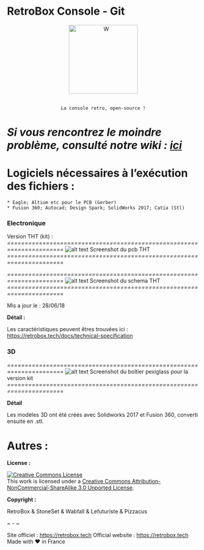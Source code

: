 
# RetroBox Console - Git
<div align="center" color="#0094D2">
	<img src="https://static.retrobox.tech/img/logo/illustration.png" height="180" alt="W" /><br><br>

    La console retro, open-source !
</div>


# _Si vous rencontrez le moindre problème, consulté notre wiki : [ici](https://retrobox.tech/docs)_

# Logiciels nécessaires à l’exécution des fichiers :
    * Eagle; Altium etc pour le PCB (Gerber)
    * Fusion 360; Autocad; Design Spark; SolidWorks 2017; Catia (Stl)

### **Electronique**

Version THT (kit) :
*======================================================================*
![alt text](https://static.retrobox.tech/img/firstreleasepcb.png "Screenshot du pcb THT")
Screenshot du pcb THT
*======================================================================*

*======================================================================*
![alt text](https://static.retrobox.tech/img/firstreleaseschema.png "Screenshot du schema THT")
Screenshot du schema THT
*======================================================================*

Mis a jour le : 28/06/18

__Détail :__

Les caractéristiques peuvent êtres trouvées ici : https://retrobox.tech/docs/technical-specification


### **3D**

*======================================================================*
![alt text](https://static.retrobox.tech/img/3D_CASE_PLEXI.png "Screenshot du boîtier pexiglass pour la version kit")
Screenshot du boîtier pexiglass pour la version kit
*======================================================================*



__Détail__

Les modèles 3D ont été créés avec Solidworks 2017 et Fusion 360, converti ensuite en .stl.


# **Autres :**

__License :__

<a rel="license" href="http://creativecommons.org/licenses/by-nc-sa/3.0/"><img alt="Creative Commons License" style="border-width:0" src="https://i.creativecommons.org/l/by-nc-sa/3.0/88x31.png" /></a><br />This work is licensed under a <a rel="license" href="http://creativecommons.org/licenses/by-nc-sa/3.0/">Creative Commons Attribution-NonCommercial-ShareAlike 3.0 Unported License</a>.

__Copyright :__

RetroBox & StoneSet & Wabfall & Lefuturiste & Pizzacus

~ - ~

Site officiel : https://retrobox.tech
Official website : https://retrobox.tech
Made with ❤️ in France
